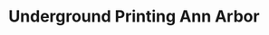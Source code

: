 ---
title: "Underground Printing Ann Arbor"
url: /ann-arbor/underground-printing-ann-arbor/
shop: copyshop
---